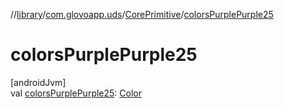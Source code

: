 //[library](../../../index.md)/[com.glovoapp.uds](../index.md)/[CorePrimitive](index.md)/[colorsPurplePurple25](colors-purple-purple25.md)

# colorsPurplePurple25

[androidJvm]\
val [colorsPurplePurple25](colors-purple-purple25.md): [Color](https://developer.android.com/reference/kotlin/androidx/compose/ui/graphics/Color.html)
